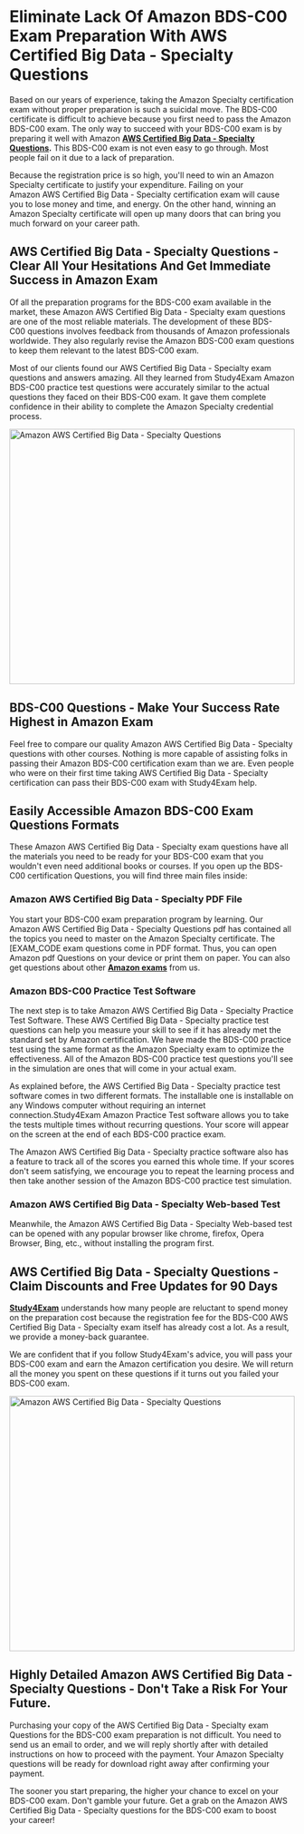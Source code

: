 <h1><strong>Eliminate Lack Of Amazon BDS-C00 Exam Preparation With AWS Certified Big Data - Specialty Questions</strong></h1>

<p>Based on our years of experience, taking the Amazon Specialty certification exam without proper preparation is such a suicidal move. The BDS-C00 certificate is difficult to achieve because you first need to pass the Amazon BDS-C00 exam. The only way to succeed with your BDS-C00 exam is by preparing it well with Amazon <strong><a href="https://www.study4exam.com/amazon/aws-certified-big-data-specialty-questions-pdf">AWS Certified Big Data - Specialty Questions</a>.</strong> This BDS-C00 exam is not even easy to go through. Most people fail on it due to a lack of preparation.</p>

<p>Because the registration price is so high, you'll need to win an Amazon Specialty certificate to justify your expenditure. Failing on your Amazon AWS Certified Big Data - Specialty certification exam will cause you to lose money and time, and energy. On the other hand, winning an Amazon Specialty certificate will open up many doors that can bring you much forward on your career path.</p>

<h2><strong>AWS Certified Big Data - Specialty Questions - Clear All Your Hesitations And Get Immediate Success in Amazon Exam</strong></h2>

<p>Of all the preparation programs for the BDS-C00 exam available in the market, these Amazon AWS Certified Big Data - Specialty exam questions are one of the most reliable materials. The development of these BDS-C00 questions involves feedback from thousands of Amazon professionals worldwide. They also regularly revise the Amazon BDS-C00 exam questions to keep them relevant to the latest BDS-C00 exam. </p>

<p>Most of our clients found our AWS Certified Big Data - Specialty exam questions and answers amazing. All they learned from Study4Exam Amazon BDS-C00 practice test questions were accurately similar to the actual questions they faced on their BDS-C00 exam. It gave them complete confidence in their ability to complete the Amazon Specialty credential process.</p>

<p><a href="https://www.study4exam.com/amazon/bds-c00" target="_blank"><img alt="Amazon AWS Certified Big Data - Specialty Questions" src="https://www.thequestionanswers.com/wp-content/uploads/2022/02/Study4Exam-Certification-Exams-Questions.webp" style="width: 100%; height: 450px;" /></a></p>

<h2><strong>BDS-C00 Questions - Make Your Success Rate Highest in Amazon Exam</strong> </h2>

<p>Feel free to compare our quality Amazon AWS Certified Big Data - Specialty questions with other courses. Nothing is more capable of assisting folks in passing their Amazon BDS-C00 certification exam than we are. Even people who were on their first time taking AWS Certified Big Data - Specialty certification can pass their BDS-C00 exam with Study4Exam help.</p>

<h2><strong>Easily Accessible Amazon BDS-C00 Exam Questions Formats</strong></h2>

<p>These Amazon AWS Certified Big Data - Specialty exam questions have all the materials you need to be ready for your BDS-C00 exam that you wouldn't even need additional books or courses. If you open up the BDS-C00 certification Questions, you will find three main files inside:</p>

<h3><strong>Amazon AWS Certified Big Data - Specialty PDF File</strong></h3>

<p>You start your BDS-C00 exam preparation program by learning. Our Amazon AWS Certified Big Data - Specialty Questions pdf has contained all the topics you need to master on the Amazon Specialty certificate. The [EXAM_CODE exam questions come in PDF format. Thus, you can open Amazon pdf Questions on your device or print them on paper. You can also get questions about other <a href="https://www.study4exam.com/amazon-exams" target="_blank"><strong>Amazon exams</strong></a> from us.</p>

<h3><strong>Amazon BDS-C00 Practice Test Software</strong></h3>

<p>The next step is to take Amazon AWS Certified Big Data - Specialty Practice Test Software. These AWS Certified Big Data - Specialty practice test questions can help you measure your skill to see if it has already met the standard set by Amazon certification. We have made the BDS-C00 practice test using the same format as the Amazon Specialty exam to optimize the effectiveness. All of the Amazon BDS-C00 practice test questions you'll see in the simulation are ones that will come in your actual exam.</p>

<p>As explained before, the AWS Certified Big Data - Specialty practice test software comes in two different formats. The installable one is installable on any Windows computer without requiring an internet connection.Study4Exam Amazon Practice Test software allows you to take the tests multiple times without recurring questions. Your score will appear on the screen at the end of each BDS-C00 practice exam.</p>

<p>The Amazon AWS Certified Big Data - Specialty practice software also has a feature to track all of the scores you earned this whole time. If your scores don't seem satisfying, we encourage you to repeat the learning process and then take another session of the Amazon BDS-C00 practice test simulation. </p>

<h3><strong>Amazon AWS Certified Big Data - Specialty Web-based Test</strong></h3>

<p>Meanwhile, the Amazon AWS Certified Big Data - Specialty Web-based test can be opened with any popular browser like chrome, firefox, Opera Browser, Bing, etc., without installing the program first.</p>

<h2><strong>AWS Certified Big Data - Specialty Questions - Claim Discounts and Free Updates for 90 Days</strong></h2>

<p><a href="https://www.study4exam.com/" target="_blank"><strong>Study4Exam</strong></a> understands how many people are reluctant to spend money on the preparation cost because the registration fee for the BDS-C00 AWS Certified Big Data - Specialty exam itself has already cost a lot. As a result, we provide a money-back guarantee.</p>

<p>We are confident that if you follow Study4Exam's advice, you will pass your BDS-C00 exam and earn the Amazon certification you desire. We will return all the money you spent on these questions if it turns out you failed your BDS-C00 exam.</p>

<p><a href="https://www.study4exam.com/amazon/bds-c00" target="_blank"><img alt="Amazon AWS Certified Big Data - Specialty Questions" src="https://www.thequestionanswers.com/wp-content/uploads/2022/02/Study4Exam-Cert-Exams-Questions-Discount.webp" style="width: 100%; height: 450px;" /></a></p>

<h2><strong>Highly Detailed Amazon AWS Certified Big Data - Specialty Questions - Don't Take a Risk For Your Future.</strong></h2>

<p>Purchasing your copy of the AWS Certified Big Data - Specialty exam Questions for the BDS-C00 exam preparation is not difficult. You need to send us an email to order, and we will reply shortly after with detailed instructions on how to proceed with the payment. Your Amazon Specialty questions will be ready for download right away after confirming your payment.</p>

<p>The sooner you start preparing, the higher your chance to excel on your BDS-C00 exam. Don't gamble your future. Get a grab on the Amazon AWS Certified Big Data - Specialty questions for the BDS-C00 exam to boost your career!</p>
